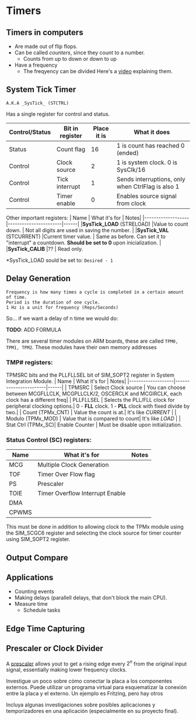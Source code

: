 # Timers 

## Timers in computers

* Are made out of flip flops.
* Can be called *counters*, since they count to a number.
    * Counts from up to down or down to up
* Have a frequency
    * The freqyency can be divided
Here's a [video](https://www.youtube.com/watch?v=aLCUDv_fgoU) explaining them.

## System Tick Timer

    A.K.A _SysTick_ (STCTRL)

Has a single register for control and status.

|Control/Status |Bit in register|Place it is | What it does              |
|---------------|---------------|------------|---------------------------|
|Status         |Count flag     | 16 | 1 is count has reached 0 (ended)  |
|Control        |Clock source   | 2  | 1 is system clock. 0 is SysClk/16 |
|Control        |Tick interrupt | 1  | Sends interruptions, only when CtrlFlag is also 1 |
|Control        |Timer enable   | 0  | Enables source signal from clock  |

Other important registers:
| Name              | What it's for         | Notes|
|-------------------|-----------------------|------|
|**SysTick_LOAD** (STRELOAD)  |Value to count down.   | Not all digits are used in saving the number. |
|**SysTick_VAL** (STCURRENT) |Current timer value.   | Same as before. Can set it to "interrupt" a countdown. **Should be set to 0** upon inicialization. |
|**SysTick_CALIB**  |??          | Read only. 

*SysTick_LOAD sould be set to: `Desired - 1`

## Delay Generation

    Frequency is how many times a cycle is completed in a certain amount of time. 
    Period is the duration of one cycle. 
    1 Hz is a unit for frequency (Reps/Seconds)

So... if we want a delay of n time we would do:

**TODO**: ADD FORMULA

There are several timer modules on ARM boards, these are called `TPM0, TPM1, TPM2`. These modules have their own memory addresses 

### TMP# registers:
TPMSRC bits and the PLLFLLSEL bit of SIM_SOPT2 register in System Integration Module.
| Name              | What it's for         | Notes|
|-------------------|-----------------------|------|
| TPMSRC            | Select Clock source   | You can choose between MCGFLLCLK, MCGPLLCLK/2, OSCERCLK and MCGIRCLK, each clock has a different freq|
| PLLFLLSEL         | Selects the PLL/FLL clock for peripheral clocking options.| 0 - **FLL** clock. 1 - **PLL** clock with fixed divide by two.|
| Count (TPMx_CNT)  | Value the count is at.| It's like *CURRENT* |
| Modulo (TPMx_MOD) | Value that is compared to count| It's like *LOAD* |
| Stat Ctrl (TPMx_SC)| Enable Counter | Must be disable upon initialization.

### Status Control (SC) registers:
| Name              | What it's for         | Notes|
|-------------------|-----------------------|------|
| MCG               | Multiple Clock Generation
| TOF               | Timer Over Flow flag
| PS                | Prescaler
| TOIE              | Timer Overflow Interrupt Enable
| DMA               |
| CPWMS             |

This must be done in addition to allowing clock to the TPMx module using the SIM_SCGC6 register and selecting the clock source for timer counter using SIM_SOPT2 register.

## Output Compare

## Applications

* Counting events
* Making delays (parallell delays, that don't block the main CPU).
* Measure time 
    * Schedule tasks

## Edge Time Capturing


## Prescaler or Clock Divider

A [prescaler](https://www.youtube.com/watch?v=wOeRTo55BCE) allows yout to get a rising edge every $`2^n`$ from the original input signal, essentially making lower frequency clocks.

Investigue un poco sobre cómo conectar la placa a los componentes externos. Puede utilizar un programa virtual para esquematizar la conexión entre la placa y el externo. Un ejemplo es Fritzing, pero hay otros
 
Incluya algunas investigaciones sobre posibles aplicaciones y temporizadores en una aplicación (especialmente en su proyecto final).

